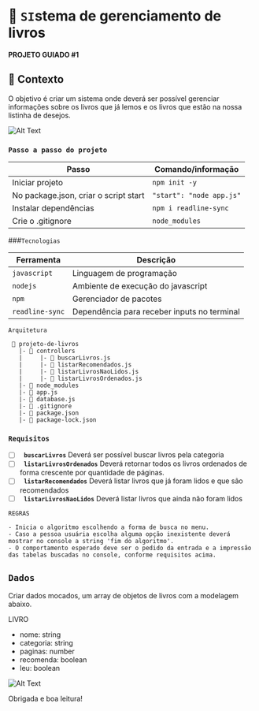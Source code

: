 # 🚀 `SI`stema de gerenciamento de livros

**PROJETO GUIADO #1**

## 🧠 Contexto

O objetivo é criar um sistema onde deverá ser possível gerenciar informações sobre os livros que já lemos e os livros que estão na nossa listinha de desejos.

![Alt Text](https://media.giphy.com/media/Nfd1jLVBCR3O0/giphy.gif)

### `Passo a passo do projeto`

| Passo                                 | Comando/informação       |
| ------------------------------------- | ------------------------ |
| Iniciar projeto                       | `npm init -y`            |
| No package.json, criar o script start | `"start": "node app.js"` |
| Instalar dependências                 | `npm i readline-sync`    |
| Crie o .gitignore                     | `node_modules`           |

###`Tecnologias`

| Ferramenta      | Descrição                                   |
| --------------- | ------------------------------------------- |
| `javascript`    | Linguagem de programação                    |
| `nodejs`        | Ambiente de execução do javascript          |
| `npm`           | Gerenciador de pacotes                      |
| `readline-sync` | Dependência para receber inputs no terminal |

`Arquitetura`

```
 📁 projeto-de-livros
   |- 📁 controllers
   |     |- 📄 buscarLivros.js
   |     |- 📄 listarRecomendados.js
   |     |- 📄 listarLivrosNaoLidos.js
   |     |- 📄 listarLivrosOrdenados.js
   |- 📁 node_modules
   |- 📄 app.js
   |- 📄 database.js
   |- 📄 .gitignore
   |- 📄 package.json  
   |- 📄 package-lock.json
```

### `Requisitos`

- [ ]   **`buscarLivros`** Deverá ser possível buscar livros pela categoria
- [ ]   **`listarLivrosOrdenados`** Deverá retornar todos os livros ordenados de forma crescente por quantidade de páginas.
- [ ]   **`listarRecomendados`** Deverá listar livros que já foram lidos e que são recomendados
- [ ]   **`listarLivrosNaoLidos`** Deverá listar livros que ainda não foram lidos

`REGRAS`

```
- Inicia o algoritmo escolhendo a forma de busca no menu.
- Caso a pessoa usuária escolha alguma opção inexistente deverá mostrar no console a string 'fim do algoritmo'.
- O comportamento esperado deve ser o pedido da entrada e a impressão das tabelas buscadas no console, conforme requisitos acima.
```

## `Dados`

Criar dados mocados, um array de objetos de livros com a modelagem abaixo.

LIVRO

- nome: string
- categoria: string
- paginas: number
- recomenda: boolean
- leu: boolean



![Alt Text](https://media.giphy.com/media/11BDDJSlJZ2uha/giphy.gif)



Obrigada e boa leitura!
